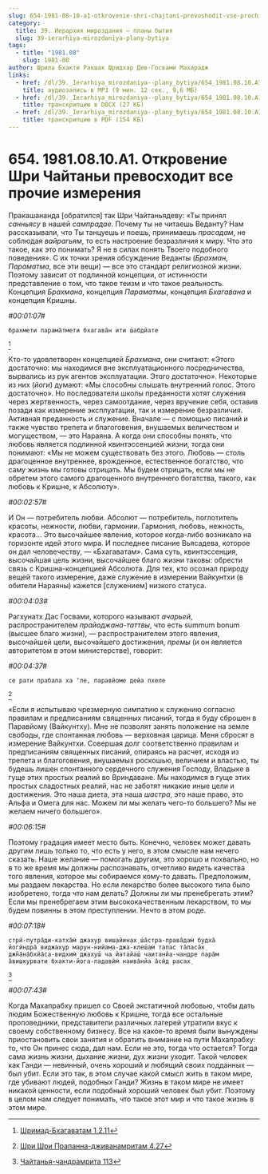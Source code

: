 ```yaml
---
slug: 654-1981-08-10-a1-otkrovenie-shri-chajtani-prevoshodit-vse-prochie-izmereniya
category:
  title: 39. Иерархия мироздания — планы бытия
  slug: 39-ierarhiya-mirozdaniya-plany-bytiya
tags:
  - title: "1981.08"
    slug: 1981-08
author: Шрила Бхакти Ракшак Шридхар Дев-Госвами Махарадж
links:
  - href: /dl/39._Ierarhiya_mirozdaniya--plany_bytiya/654_1981.08.10.A1_SridharMj_Otkrovenie_Shri_Chajtani_prevoshodit_vse_prochie_izmerenija.mp3
    title: аудиозапись в MP3 (9 мин. 12 сек., 9,6 МБ)
  - href: /dl/39._Ierarhiya_mirozdaniya--plany_bytiya/654_1981.08.10.A1_SridharMj_Otkrovenie_Shri_Chajtani_prevoshodit_vse_prochie_izmerenija.docx
    title: транскрипцию в DOCX (27 КБ)
  - href: /dl/39._Ierarhiya_mirozdaniya--plany_bytiya/654_1981.08.10.A1_SridharMj_Otkrovenie_Shri_Chajtani_prevoshodit_vse_prochie_izmerenija.pdf
    title: транскрипцию в PDF (154 КБ)
---
```


# 654. 1981.08.10.A1. Откровение Шри Чайтаньи превосходит все прочие измерения

Пракашананда [обратился] так Шри Чайтаньядеву: «Ты принял *санньясу* в нашей *сампрадае*. Почему ты не читаешь Веданту? Нам рассказывали, что Ты танцуешь и поешь, принимаешь *прасадам*, не соблюдая *вайрагьям*, то есть настроение безразличия к миру. Что это такое, как это понимать? Я не в силах понять Твоего подобного поведения». С их точки зрения обсуждение Веданты (*Брахман*, *Параматма*, все эти вещи) — все это стандарт религиозной жизни. Поэтому зависит от подлинной концепции, от истинности представление о том, что такое теизм и что такое реальность. Концепция *Брахмана*, концепция *Параматмы*, концепция *Бхагавана* и концепция Кришны.

*#00:01:07#*

    брахмети парама̄тмети бхагава̄н ити ш́абдйате
[^_ftn1]

Кто-то удовлетворен концепцией *Брахмана*, они считают: «Этого достаточно: мы находимся вне эксплуатационного посредничества, вырвались из рук агентов эксплуатации. Этого достаточно». Некоторые из них (*йоги*) думают: «Мы способны слышать внутренний голос. Этого достаточно». Но последователи школы преданности хотят служения через жертвенность, через самоотдание, через вручение себя, оставив позади как измерение эксплуатации, так и измерение безразличия. Активная преданность и служение. Вначале — с помощью писаний и также чувство трепета и благоговения, внушаемых величеством и могуществом, — это Нараяна. А когда они способны понять, что любовь является подлинной квинтэссенцией жизни, тогда они понимают: «Мы не можем существовать без этого. Любовь — столь драгоценное внутреннее, врожденное, естественное богатство, что саму жизнь мы готовы отрицать. Мы будем отрицать, если мы не обретем этого самого драгоценного внутреннего богатства, такого, как любовь к Кришне, к Абсолюту».

*#00:02:57#*

И Он — потребитель любви. Абсолют — потребитель, поглотитель красоты, нежности, любви, гармонии. Гармония, любовь, нежность, красота… Это высочайшее явление, которое когда-либо возникало на горизонте идей этого мира. И последнее писание Вьясадева, которое он дал человечеству, — «Бхагаватам». Сама суть, квинтэссенция, высочайшая цель жизни, высочайшее благо жизни таковы: обрести связь с Кришна-концепцией Абсолюта. Для тех, кто осознал природу вещей такого измерение, даже служение в измерении Вайкунтхи (в обители Нараяны) кажется [служением] низкого статуса.

*#00:04:03#*

Рагхунатх Дас Госвами, которого называют *ачарьей*, распространителем *прайоджана-таттвы*, что есть summum bonum (высшее благо жизни), — распространителем этого явления, высочайшей цели, высочайшего достижения, *премы* (и он является авторитетом в этом министерстве), говорит:

*#00:04:37#*

    се рати прабала ха ‘ле, паравйоме дейа пхеле
[^_ftn2]

«Если я испытываю чрезмерную симпатию к служению согласно правилам и предписаниям священных писаний, тогда я буду сброшен в Паравйому (Вайкунтху). Мне не позволят занять положение на земле свободы, где спонтанная любовь — верховная царица. Меня сбросят в измерение Вайкунтхи. Совершая долг соответственно правилам и предписаниям священных писаний, опираясь на расчет, исходя из трепета и благоговения, внушаемых роскошью, величием и властью, ты будешь лишен спонтанного сердечного служения Господу, Владыке в гуще этих простых реалий во Вриндаване. Мы находимся в гуще этих простых сладостных реалий, нас не заботят никакие иные цели и достижения. Это наша диета, эта наша *шастра*, это наше право, это Альфа и Омега для нас. Можем ли мы желать чего-то большего? Мы не желаем ничего большего».

*#00:06:15#*

Поэтому градация имеет место быть. Конечно, человек может давать другим лишь только то, что есть у него, в этом смысле нам нечего сказать. Наше желание — помогать другим, это хорошо и похвально, но в то же время мы должны распознавать, отчетливо видеть качества того явления, которое мы собираемся кому-то давать. Предположим, мы раздаем лекарства. Но если лекарство более высокого типа было изобретено, тогда что нам делать? Должны ли мы пренебрегать этим? Если мы пренебрегаем этим высококачественным лекарством, то мы будем повинны в этом преступлении. Нечто в этом роде.

*#00:07:18#*

    стрӣ-путра̄ди-катха̄м̇ джахур виш̣айин̣ах̣ ш́а̄стра-права̄дам̇ будха̄
    йогӣндра̄ виджахур марун-нийама-джа-клеш́ам̇ тапас та̄паса̄х̣
    джн̃а̄на̄бхйа̄са-видхим̇ джахуш́ ча йатайаш́ чаитанйа-чандре пара̄м
    а̄виш̣курвати бхакти-йога-падавӣм̇ наива̄нйа а̄сӣд расах̣
[^_ftn3]

*#00:07:43#*

Когда Махапрабху пришел со Своей экстатичной любовью, чтобы дать людям Божественную любовь к Кришне, тогда все остальные проповедники, представители различных лагерей утратили вкус к своему собственному бизнесу. Все на какое-то время были вынуждены приостановить свои занятия и обратить внимание на пути Махапрабху: то, что Он принес сюда, дал нам. Если не это, тогда что остается? Тогда сама жизнь жизни, дыхание жизни, дух жизни уходит. Такой человек как Ганди — невинный, очень хороший и любящий своих подданных — был убит. Если это так, в этом случае какой смысл жить в таком мире, где убивают людей, подобных Ганди? Жизнь в таком мире не имеет никакой ценности, если подобный хороший человек был убит. Поэтому в целом нам следует понимать, что такое этот мир и что такое жизнь в этом мире.



[^_ftn1]: [Шримад-Бхагаватам 1.2.11](../notes/shrimad-bhagavatam/shrimad-bhagavatam-1-2-11.md)

[^_ftn2]: [Шри Шри Прапанна-дживанамритам 4.27](../notes/shri-shri-prapanna-dzhivanamritam/shri-shri-prapanna-dzhivanamritam-4-27.md)

[^_ftn3]: [Чайтанья-чандрамрита 113](../notes/chajtanya-chandramrita/chajtanya-chandramrita-113.md)
